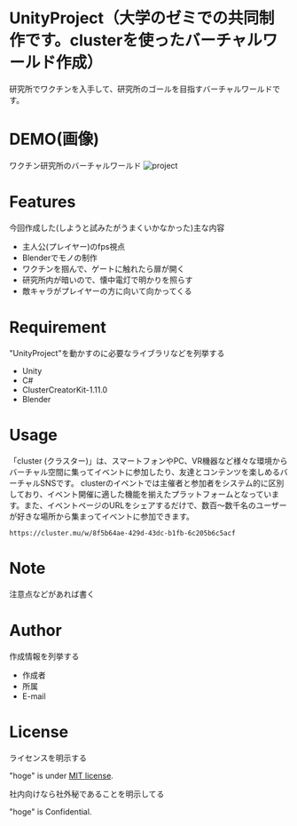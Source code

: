 # UnityProject（大学のゼミでの共同制作です。clusterを使ったバーチャルワールド作成）
 
研究所でワクチンを入手して、研究所のゴールを目指すバーチャルワールドです。
 
# DEMO(画像)
ワクチン研究所のバーチャルワールド
![project](https://user-images.githubusercontent.com/46737524/102016154-d277e080-3da2-11eb-86d4-f16c4f634492.png)

# Features
 
今回作成した(しようと試みたがうまくいかなかった)主な内容

* 主人公(プレイヤー)のfps視点
* Blenderでモノの制作
* ワクチンを掴んで、ゲートに触れたら扉が開く
* 研究所内が暗いので、懐中電灯で明かりを照らす
* 敵キャラがプレイヤーの方に向いて向かってくる

# Requirement
 
"UnityProject"を動かすのに必要なライブラリなどを列挙する
 
* Unity 
* C#
* ClusterCreatorKit-1.11.0
* Blender
 
# Usage
 
「cluster (クラスター)」は、スマートフォンやPC、VR機器など様々な環境からバーチャル空間に集ってイベントに参加したり、友達とコンテンツを楽しめるバーチャルSNSです。
clusterのイベントでは主催者と参加者をシステム的に区別しており、イベント開催に適した機能を揃えたプラットフォームとなっています。また、イベントページのURLをシェアするだけで、数百～数千名のユーザーが好きな場所から集まってイベントに参加できます。
 
```
https://cluster.mu/w/8f5b64ae-429d-43dc-b1fb-6c205b6c5acf

```
 
# Note
 
注意点などがあれば書く
 
# Author
 
作成情報を列挙する
 
* 作成者
* 所属
* E-mail
 
# License
ライセンスを明示する
 
"hoge" is under [MIT license](https://en.wikipedia.org/wiki/MIT_License).
 
社内向けなら社外秘であることを明示してる
 
"hoge" is Confidential.
